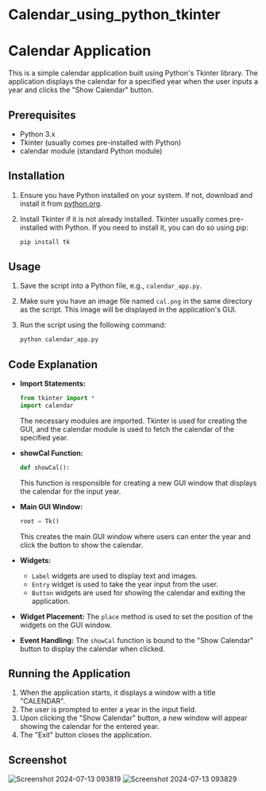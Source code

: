 # Calendar_using_python_tkinter
# Calendar Application

This is a simple calendar application built using Python's Tkinter library. The application displays the calendar for a specified year when the user inputs a year and clicks the "Show Calendar" button.

## Prerequisites

- Python 3.x
- Tkinter (usually comes pre-installed with Python)
- calendar module (standard Python module)

## Installation

1. Ensure you have Python installed on your system. If not, download and install it from [python.org](https://www.python.org/).

2. Install Tkinter if it is not already installed. Tkinter usually comes pre-installed with Python. If you need to install it, you can do so using pip:
   ```bash
   pip install tk
   ```

## Usage

1. Save the script into a Python file, e.g., `calendar_app.py`.

2. Make sure you have an image file named `cal.png` in the same directory as the script. This image will be displayed in the application's GUI.

3. Run the script using the following command:
   ```bash
   python calendar_app.py
   ```

## Code Explanation

- **Import Statements:**
  ```python
  from tkinter import *
  import calendar
  ```
  The necessary modules are imported. Tkinter is used for creating the GUI, and the calendar module is used to fetch the calendar of the specified year.

- **showCal Function:**
  ```python
  def showCal():
  ```
  This function is responsible for creating a new GUI window that displays the calendar for the input year.

- **Main GUI Window:**
  ```python
  root = Tk()
  ```
  This creates the main GUI window where users can enter the year and click the button to show the calendar.

- **Widgets:**
  - `Label` widgets are used to display text and images.
  - `Entry` widget is used to take the year input from the user.
  - `Button` widgets are used for showing the calendar and exiting the application.

- **Widget Placement:**
  The `place` method is used to set the position of the widgets on the GUI window.

- **Event Handling:**
  The `showCal` function is bound to the "Show Calendar" button to display the calendar when clicked.

## Running the Application

1. When the application starts, it displays a window with a title "CALENDAR".
2. The user is prompted to enter a year in the input field.
3. Upon clicking the "Show Calendar" button, a new window will appear showing the calendar for the entered year.
4. The "Exit" button closes the application.

## Screenshot
![Screenshot 2024-07-13 093819](https://github.com/user-attachments/assets/8fe6f23f-64c2-46c7-9630-199db374d16e) ![Screenshot 2024-07-13 093829](https://github.com/user-attachments/assets/b6f02474-4b52-48f5-9695-c73611380147)

